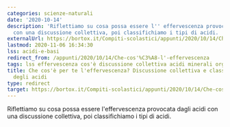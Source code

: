 ```yaml
---
categories: scienze-naturali
date: '2020-10-14'
description: 'Riflettiamo su cosa possa essere l'' effervescenza provocata dagli acidi
  con una discussione collettiva, poi classifichiamo i tipi di acidi. '
externalUrl: https://bortox.it/Compiti-scolastici/appunti/2020/10/14/Che-cos'è-l'-effervescenza.html
lastmod: 2020-11-06 16:34:30
lss: acidi-e-basi
redirect_from: /appunti/2020/10/14/Che-cos'%C3%A8-l'-effervescenza
tags: lss effervescenza cos'è discussione collettiva acidi minerali organici
title: Che cos'è per te l'effervescenza? Discussione collettiva e classificazione
  degli acidi
type: redirect
target: https://bortox.it/Compiti-scolastici/appunti/2020/10/14/Che-cos'è-l'-effervescenza.html
---
```


Riflettiamo su cosa possa essere l'effervescenza provocata dagli acidi con una discussione collettiva, poi classifichiamo i tipi di acidi.